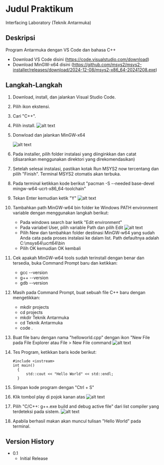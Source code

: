 # Judul Praktikum

Interfacing Laboratory (Teknik Antarmuka)

## Deskripsi

Program Antarmuka dengan VS Code dan bahasa C++
* Download VS Code disini (https://code.visualstudio.com/download)
* Download MinGW-x64 disini (https://github.com/msys2/msys2-installer/releases/download/2024-12-08/msys2-x86_64-20241208.exe)

## Langkah-Langkah
1) Download, install, dan jalankan Visual Studio Code.
2) Pilih ikon ekstensi.
3) Cari "C++".
4) Pilih install.
   ![alt text](https://github.com/jatisides/jatisides/blob/main/cpp-extension.png)
5) Donwload dan jalankan MinGW-x64
   
   ![alt text](https://github.com/jatisides/jatisides/blob/main/image_2025-02-09_105748383.png)
7) Pada installer, pilih folder instalasi yang diinginkkan dan catat (disarankan menggunakan direktori yang direkomendasikan)
8) Setelah selesai instalasi, pastikan kotak Run MSYS2 now tercentang dan pilih "Finish". Terminal MSYS2 otomatis akan terbuka.
9) Pada terminal ketikkan kode berikut "pacman -S --needed base-devel mingw-w64-ucrt-x86_64-toolchain"
10) Tekan Enter kemudian ketik "Y"
   ![alt text](https://github.com/jatisides/jatisides/blob/main/cpp-install-msys2-toolchain.png)
11) Tambahkan path MinGW-w64 bin folder ke Windows PATH environment variable dengan menggunakan langkah berikut:
    *  Pada windows search bar ketik "Edit environment"
    *  Pada variabel User, pilih variable Path dan pilih Edit
       ![alt text](https://github.com/jatisides/jatisides/blob/main/Env_User.png)
    *  Pilih New dan tambahkan folder destinasi MinGW-w64 yang sudah Anda cata pada proses instalasi ke dalam list. Path defaultnya adalah C:\msys64\ucrt64\bin
    *  Pilih OK kemudian OK kembali
12) Cek apakah MinGW-w64 tools sudah terinstall dengan benar dan tersedia, buka Command Prompt baru dan ketikkan:
    * gcc --version
    * g++ --version
    * gdb --version
13) Masih pada Command Prompt, buat sebuah file C++ baru dengan mengetikkan:
    * mkdir projects
    * cd projects
    * mkdir Teknik Antarmuka
    * cd Teknik Antarmuka
    * code .
14) Buat file baru dengan nama "helloworld.cpp" dengan ikon "New File pada File Explorer atau File > New File command
    ![alt text](https://github.com/jatisides/jatisides/blob/main/new-file.png)
15) Tes Program, ketikkan baris kode berikut:
    ```
    #include <iostream>
    int main()
      {
          std::cout << "Hello World" << std::endl;
      }
    ```
17) Simpan kode program dengan "Ctrl + S"
18) Klik tombol play di pojok kanan atas
    ![alt text](https://github.com/jatisides/jatisides/blob/main/run-play-button.png)
19) Pilih "C/C++: g++.exe build and debug active file" dari list compiler yang terdeteksi pada sistem.
    ![alt text](https://github.com/jatisides/jatisides/blob/main/select-gcc-compiler.png)
20) Apabila berhasil makan akan muncul tulisan "Hello World" pada terminal.
   

## Version History

* 0.1
    * Initial Release
